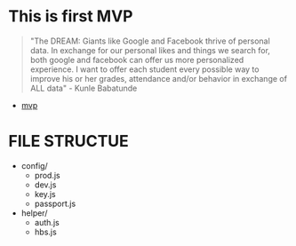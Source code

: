 # This is first MVP
  > "The DREAM: Giants like Google and Facebook thrive of personal data. In exchange for our personal likes and things we search for, both google and facebook can offer us more personalized experience. I want to offer each student every possible way to improve his or her grades, attendance and/or behavior in exchange of ALL data" - Kunle Babatunde

  - [mvp](https://github.com/kb2232/TechInSchool)

# FILE STRUCTUE
  * config/
    * prod.js
    * dev.js
    * key.js
    * passport.js
  * helper/
    * auth.js
    * hbs.js


